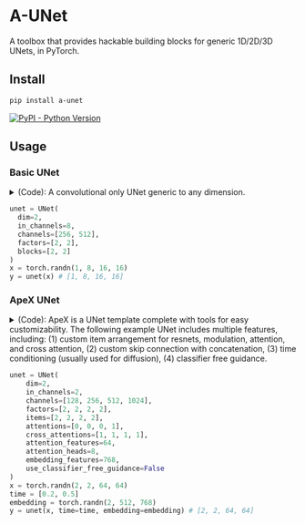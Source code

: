 # A-UNet

A toolbox that provides hackable building blocks for generic 1D/2D/3D UNets, in PyTorch.

## Install
```bash
pip install a-unet
```

[![PyPI - Python Version](https://img.shields.io/pypi/v/a-unet?style=flat&colorA=black&colorB=black)](https://pypi.org/project/a-unet/)


## Usage

### Basic UNet

<details> <summary> (Code): A convolutional only UNet generic to any dimension. </summary>

```py
from typing import List
from a_unet import T, Downsample, Repeat, ResnetBlock, Skip, Upsample
from torch import nn

def UNet(
    dim: int,
    in_channels: int,
    channels: List[int],
    factors: List[int],
    blocks: List[int],
) -> nn.Module:
    # Check lengths
    n_layers = len(channels)
    assert n_layers == len(factors) and n_layers == len(blocks), "lengths must match"

    # Resnet stack
    def Stack(channels: int, n_blocks: int) -> nn.Module:
        # The T function is used create a type template that pre-initializes paramters if called
        Block = T(ResnetBlock)(dim=dim, in_channels=channels, out_channels=channels)
        resnet = Repeat(Block, times=n_blocks)
        return resnet

    # Build UNet recursively
    def Net(i: int) -> nn.Module:
        if i == n_layers: return nn.Identity()
        in_ch, out_ch = (channels[i - 1] if i > 0 else in_channels), channels[i]
        factor = factors[i]
        # Wraps modules with skip connection that merges paths with torch.add
        return Skip(torch.add)(
            Downsample(dim=dim, factor=factor, in_channels=in_ch, out_channels=out_ch),
            Stack(channels=out_ch, n_blocks=blocks[i]),
            Net(i + 1),
            Stack(channels=out_ch, n_blocks=blocks[i]),
            Upsample(dim=dim, factor=factor, in_channels=out_ch, out_channels=in_ch),
        )
    return Net(0)
```

</details>

```py
unet = UNet(
  dim=2,
  in_channels=8,
  channels=[256, 512],
  factors=[2, 2],
  blocks=[2, 2]
)
x = torch.randn(1, 8, 16, 16)
y = unet(x) # [1, 8, 16, 16]
```


### ApeX UNet

<details> <summary> (Code): ApeX is a UNet template complete with tools for easy customizability. The following example UNet includes multiple features, including: (1) custom item arrangement for resnets, modulation, attention, and cross attention, (2) custom skip connection with concatenation, (3) time conditioning (usually used for diffusion), (4) classifier free guidance. </summary>

```py
from typing import Sequence, Optional

from a_unet import TimeConditioningPlugin, ClassifierFreeGuidancePlugin
from a_unet.apex import (
    XUNet,
    XBlock,
    ResnetItem as R,
    AttentionItem as A,
    CrossAttentionItem as C,
    FeedForwardItem as F,
    ModulationItem as M,
    SkipCat
)

def UNet(
    dim: int,
    in_channels: int,
    channels: Sequence[int],
    factors: Sequence[int],
    items: Sequence[int],
    attentions: Sequence[int],
    cross_attentions: Sequence[int],
    attention_features: int,
    attention_heads: int,
    embedding_features: Optional[int] = None,
    skip_t: Callable = SkipCat,
    resnet_groups: int = 8,
    modulation_features: int = 1024,
    embedding_max_length: int = 0,
    use_classifier_free_guidance: bool = False,
    out_channels: Optional[int] = None,
):
    # Check lengths
    num_layers = len(channels)
    sequences = (channels, factors, items, attentions, cross_attentions)
    assert all(len(sequence) == num_layers for sequence in sequences)

    # Define UNet type with time conditioning and CFG plugins
    UNet = TimeConditioningPlugin(XUNet)
    if use_classifier_free_guidance:
        UNet = ClassifierFreeGuidancePlugin(UNet, embedding_max_length)

    return UNet(
        dim=dim,
        in_channels=in_channels,
        out_channels=out_channels,
        blocks=[
            XBlock(
                channels=channels,
                factor=factor,
                items=([R, M] + [A] * n_att + [C] * n_cross) * n_items,
            ) for channels, factor, n_items, n_att, n_cross in zip(*sequences)
        ],
        skip_t=skip_t,
        attention_features=attention_features,
        attention_heads=attention_heads,
        embedding_features=embedding_features,
        modulation_features=modulation_features,
        resnet_groups=resnet_groups
    )
```

</details>

```py
unet = UNet(
    dim=2,
    in_channels=2,
    channels=[128, 256, 512, 1024],
    factors=[2, 2, 2, 2],
    items=[2, 2, 2, 2],
    attentions=[0, 0, 0, 1],
    cross_attentions=[1, 1, 1, 1],
    attention_features=64,
    attention_heads=8,
    embedding_features=768,
    use_classifier_free_guidance=False
)
x = torch.randn(2, 2, 64, 64)
time = [0.2, 0.5]
embedding = torch.randn(2, 512, 768)
y = unet(x, time=time, embedding=embedding) # [2, 2, 64, 64]
```
